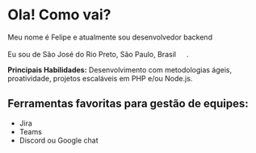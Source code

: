 <h1>Ola! Como vai?</h1>

<p>Meu nome é Felipe e atualmente sou desenvolvedor backend</p>
<p>Eu sou de São José do Rio Preto, São Paulo, Brasil <img src="https://cdn-icons-png.flaticon.com/128/197/197386.png" width="17" />.</p>

<p><b>Principais Habilidades:</b> Desenvolvimento com metodologias ágeis, proatividade, projetos escaláveis ​​em PHP e/ou Node.js.</p>

## Ferramentas favoritas para gestão de equipes:
- Jira 
- Teams
- Discord ou Google chat
